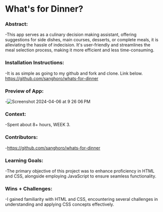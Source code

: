 # What's for Dinner?


### Abstract:
[//]: <> (Briefly describe what you built and its features. What problem is the app solving? How does this application solve that problem?)
-This app serves as a culinary decision making assistant, offering suggestions for side dishes, main courses, desserts, or complete meals, it is alleviating the hassle of indecision. It's user-friendly and streamlines the meal selection process, making it more efficient and less time-consuming.

### Installation Instructions:
[//]: <> (What steps does a person have to take to get your app cloned down and running?)
-It is as simple as going to my github and fork and clone. Link below.
https://github.com/sanghoro/whats-for-dinner

### Preview of App:
[//]: <> (Provide ONE gif or screenshot of your application - choose the "coolest" piece of functionality to show off.)
-![Screenshot 2024-04-06 at 9 26 06 PM](https://github.com/sanghoro/whats-for-dinner/assets/159068651/c90f5159-7555-44d3-afe6-9dadf3fecb02)


### Context:
[//]: <> (Give some context for the project here. How long did you have to work on it? How far into the Turing program are you?)
-Spent about 8+ hours, WEEK 3.

### Contributors:
[//]: <> (Who worked on this application? Link to their GitHubs.)
-https://github.com/sanghoro/whats-for-dinner

### Learning Goals:
[//]: <> (What were the learning goals of this project? What tech did you work with?)
-The primary objective of this project was to enhance proficiency in HTML and CSS, alongside employing JavaScript to ensure seamless functionality. 

### Wins + Challenges:
[//]: <> (What are 2-3 wins you have from this project? What were some challenges you faced - and how did you get over them?)
-I gained familiarity with HTML and CSS, encountering several challenges in understanding and applying CSS concepts effectively.
